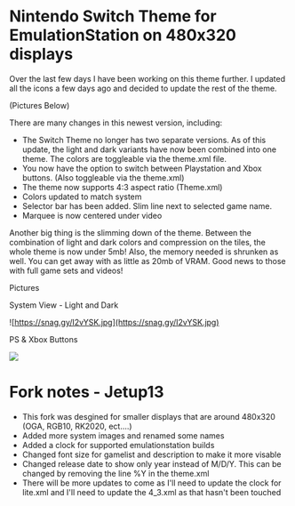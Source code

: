# Nintendo Switch Theme for EmulationStation on 480x320 displays
Over the last few days I have been working on this theme further. I updated all the icons a few days ago and decided to update the rest of the theme. 

(Pictures Below)

There are many changes in this newest version, including:

- The Switch Theme no longer has two separate versions. As of this update, the light and dark variants have now been combined into one theme. The colors are toggleable via the theme.xml file. 
- You now have the option to switch between Playstation and Xbox buttons. (Also toggleable via the theme.xml) 
- The theme now supports 4:3 aspect ratio (Theme.xml)
- Colors updated to match system
- Selector bar has been added. Slim line next to selected game name. 
- Marquee is now centered under video

Another big thing is the slimming down of the theme. Between the combination of light and dark colors and compression on the tiles, the whole theme is now under 5mb! Also, the memory needed is shrunken as well. You can get away with as little as 20mb of VRAM. Good news to those with full game sets and videos!

Pictures

System View - Light and Dark

![https://snag.gy/I2vYSK.jpg](https://snag.gy/I2vYSK.jpg)

PS & Xbox Buttons

![](https://snag.gy/Q62Z9q.jpg)

# Fork notes - Jetup13
- This fork was desgined for smaller displays that are around 480x320 (OGA, RGB10, RK2020, ect....)
- Added more system images and renamed some names
- Added a clock for supported emulationstation builds
- Changed font size for gamelist and description to make it more visable
- Changed release date to show only year instead of M/D/Y. This can be changed by removing the line <format>%Y</format> in the theme.xml
- There will be more updates to come as I'll need to update the clock for lite.xml and I'll need to update the 4_3.xml as that hasn't been touched
